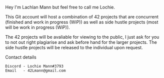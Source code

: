 Hey I'm Lachlan Mann but feel free to call me Lochie.

This Git account will host a combination of 42 projects that are concurrent (finished and work in progress (WiP)) as well as side hustle projects (most will be work in progress (WiP)).

The 42 projects will be avaliable for viewing to the public, I just ask for you to not out right plagiarise and ask before hand for the larger projects. The side hustle projects will be released to the individual upon request.

Contact details

    Discord - Lochie Mann#3793
    Email   - 42Lmann@gmail.com
<!---
42-LMann/42-LMann is a ✨ special ✨ repository because its `README.md` (this file) appears on your GitHub profile.
You can click the Preview link to take a look at your changes.
--->
